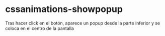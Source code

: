 # cssanimations-showpopup
Tras hacer click en el botón, aparece un popup desde la parte inferior y se coloca en el centro de la pantalla
